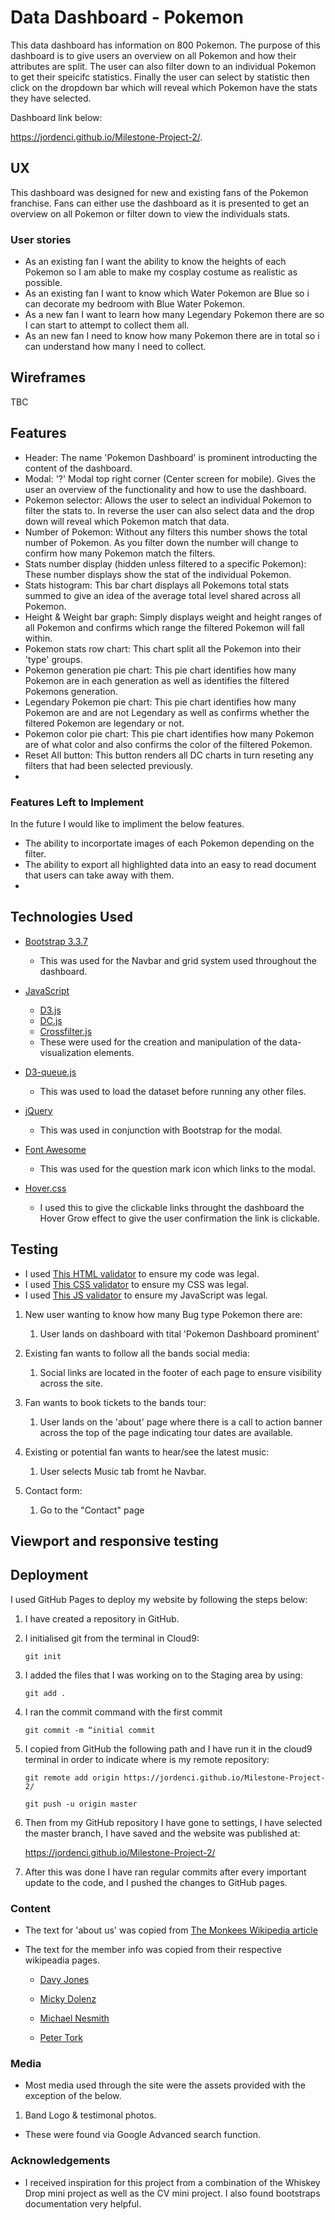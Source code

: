 # Data Dashboard - Pokemon

This data dashboard has information on 800 Pokemon. The purpose of this dashboard is to give users an overview on all Pokemon and how their attributes are split.
The user can also filter down to an individual Pokemon to get their speicifc statistics.
Finally the user can select by statistic then click on the dropdown bar which will reveal which Pokemon have the stats they have selected.

Dashboard link below:

https://jordenci.github.io/Milestone-Project-2/.
 
## UX
 
This dashboard was designed for new and existing fans of the Pokemon franchise. Fans can either use the dashboard as it is presented to get an overview on all Pokemon or filter down to view the individuals stats.

### User stories

- As an existing fan I want the ability to know the heights of each Pokemon so I am able to make my cosplay costume as realistic as possible.
- As an existing fan I want to know which Water Pokemon are Blue so i can decorate my bedroom with Blue Water Pokemon.
- As a new fan I want to learn how many Legendary Pokemon there are so I can start to attempt to collect them all.
- As an new fan I need to know how many Pokemon there are in total so i can understand how many I need to collect.

## Wireframes

TBC

## Features


- Header: The name 'Pokemon Dashboard' is prominent introducting the content of the dashboard.
- Modal: '?' Modal top right corner (Center screen for mobile). Gives the user an overview of the functionality and how to use the dashboard.
- Pokemon selector: Allows the user to select an individual Pokemon to filter the stats to. In reverse the user can also select data and the drop down will reveal which Pokemon match that data.
- Number of Pokemon: Without any filters this number shows the total number of Pokemon. As you filter down the number will change to confirm how many Pokemon match the filters.
- Stats number display (hidden unless filtered to a specific Pokemon): These number displays show the stat of the individual Pokemon.
- Stats histogram: This bar chart displays all Pokemons total stats summed to give an idea of the average total level shared across all Pokemon.
- Height & Weight bar graph: Simply displays weight and height ranges of all Pokemon and confirms which range the filtered Pokemon will fall within.
- Pokemon stats row chart: This chart split all the Pokemon into their 'type' groups.
- Pokemon generation pie chart: This pie chart identifies how many Pokemon are in each generation as well as identifies the filtered Pokemons generation.
- Legendary Pokemon pie chart: This pie chart identifies how many Pokemon are and are not Legendary as well as confirms whether the filtered Pokemon are legendary or not.
- Pokemon color pie chart: This pie chart identifies how many Pokemon are of what color and also confirms the color of the filtered Pokemon.
- Reset All button: This button renders all DC charts in turn reseting any filters that had been selected previously.
- 
### Features Left to Implement

In the future I would like to impliment the below features.
- The ability to incorportate images of each Pokemon depending on the filter.
- The ability to export all highlighted data into an easy to read document that users can take away with them.
- 
## Technologies Used

- [Bootstrap 3.3.7](https://stackpath.bootstrapcdn.com/bootstrap/3.3.7/css/bootstrap.min.css)  
     - This was used for the Navbar and grid system used throughout the dashboard.

- [JavaScript](https://en.wikipedia.org/wiki/JavaScript)
    - [D3.js](D3.js) 
    - [DC.js](https://dc-js.github.io/dc.js/) 
    - [Crossfilter.js](http://square.github.io/crossfilter/) 
    - These were used for the creation and manipulation of the data-visualization elements.

- [D3-queue.js](https://github.com/d3/d3-queue) 
     - This was used to load the dataset before running any other files.

- [jQuery](https://jquery.com/) 
     - This was used in conjunction with Bootstrap for the modal.


- [Font Awesome](https://use.fontawesome.com/releases/v5.8.0/css/all.css) 
     - This was used for the question mark icon which links to the modal.
    
- [Hover.css](https://cdnjs.cloudflare.com/ajax/libs/hover.css/2.3.1/css/hover-min.css) 
     - I used this to give the clickable links throught the dashboard the Hover Grow effect to give the user confirmation the link is clickable.

## Testing

- I used [This HTML validator](https://validator.w3.org/) to ensure my code was legal.
- I used [This CSS validator](https://jigsaw.w3.org/css-validator/) to ensure my CSS was legal.
- I used [This JS validator](https://jshint.com/) to ensure my JavaScript was legal.

1. New user wanting to know how many Bug type Pokemon there are:
    1. User lands on dashboard with tital 'Pokemon Dashboard prominent'

2. Existing fan wants to follow all the bands social media:
    1. Social links are located in the footer of each page to ensure visibility across the site.

3. Fan wants to book tickets to the bands tour:
    1. User lands on the 'about' page where there is a call to action banner across the top of the page indicating tour dates are available.

4. Existing or potential fan wants to hear/see the latest music:
    1. User selects Music tab fromt he Navbar.

4. Contact form:
    1. Go to the "Contact" page

## Viewport and responsive testing



## Deployment

I used GitHub Pages to deploy my website by following the steps below:

1. I have created a repository in GitHub.

2. I initialised git from the terminal in Cloud9:
  
    `git init`

3. I added the files that I was working on to the Staging area by using: 

    `git add .`

4. I ran the commit command with the first commit

    `git commit -m “initial commit`

5. I copied from GitHub the following path and I have run it in the cloud9 terminal in order to indicate where is my remote repository:

    `git remote add origin https://jordenci.github.io/Milestone-Project-2/`

    `git push -u origin master`

6. Then from my GitHub repository I have gone to settings, I have selected the master branch, I have saved and the website was published at:

    https://jordenci.github.io/Milestone-Project-2/ 

7. After this was done I have ran regular commits after every important update to the code, and I pushed the changes to GitHub pages.


### Content
- The text for 'about us' was copied from [The Monkees Wikipedia article](https://en.wikipedia.org/wiki/The_Monkees)
- The text for the member info was copied from their respective wikipeadia pages.

  - [Davy Jones](https://en.wikipedia.org/wiki/Davy_Jones_(musician))

  - [Micky Dolenz](https://en.wikipedia.org/wiki/Micky_Dolenz)

  - [Michael Nesmith](https://en.wikipedia.org/wiki/Michael_Nesmith)

  - [Peter Tork](https://en.wikipedia.org/wiki/Peter_Tork)
  
### Media
- Most media used through the site were the assets provided with the exception of the below.

1. Band Logo & testimonal photos.
  - These were found via Google Advanced search function.  

### Acknowledgements

- I received inspiration for this project from a combination of the Whiskey Drop mini project as well as the CV mini project. I also found bootstraps documentation very helpful.